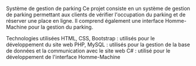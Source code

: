 Système de gestion de parking
Ce projet consiste en un système de gestion de parking permettant aux clients de vérifier l'occupation du parking et de réserver une place en ligne.
Il comprend également une interface Homme-Machine pour la gestion du parking.

Technologies utilisées
HTML, CSS, Bootstrap : utilisés pour le développement du site web
PHP, MySQL : utilisés pour la gestion de la base de données et la communication avec le site web
C# : utilisé pour le développement de l'interface Homme-Machine

